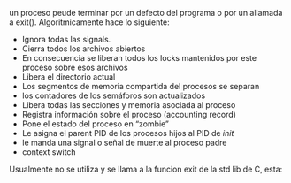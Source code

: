 
un proceso peude terminar por un defecto del programa o por un allamada a exit().
Algoritmicamente hace lo siguiente:
- Ignora todas las signals.
- Cierra todos los archivos abiertos
- En consecuencia se liberan todos los locks mantenidos por este proceso sobre esos archivos
- Libera el directorio actual
- Los segmentos de memoria compartida del procesos se separan
- los contadores de los semáforos son actualizados
- Libera todas las secciones y memoria asociada al proceso
- Registra información sobre el proceso (accounting record)
- Pone el estado del proceso en “zombie”
- Le asigna el parent PID de los procesos hijos al PID de _init_
- le manda una signal o señal de muerte al proceso padre
- context switch

Usualmente no se utiliza y se llama a la funcion exit de la std lib de C, esta: 

